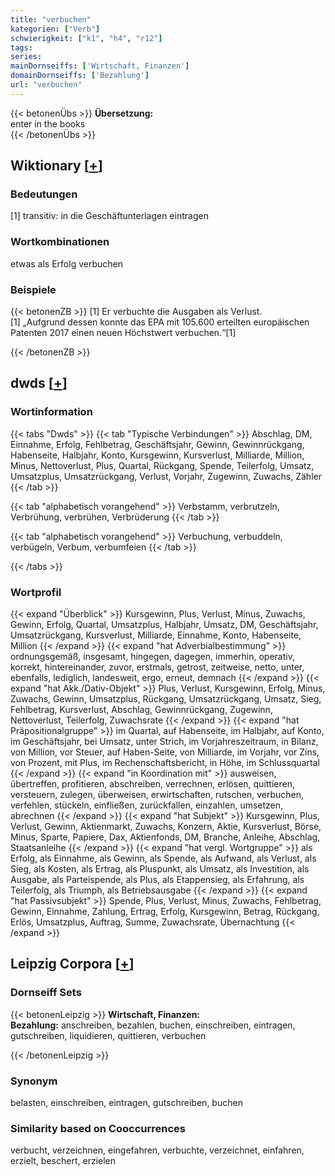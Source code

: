 ```yaml
---
title: "verbuchen"
kategorien: ["Verb"]
schwierigkeit: ["k1", "h4", "r12"]
tags:
series:
mainDornseiffs: ['Wirtschaft, Finanzen']
domainDornseiffs: ['Bezahlung']
url: "verbuchen"
---
```


{{< betonenÜbs >}}
**Übersetzung:**  
enter in the books  
{{< /betonenÜbs >}}

## Wiktionary [[+](https://de.wiktionary.org/wiki/verbuchen)]

### Bedeutungen
[1] transitiv: in die Geschäftunterlagen eintragen  

### Wortkombinationen
etwas als Erfolg verbuchen  

### Beispiele
{{< betonenZB >}}
[1] Er verbuchte die Ausgaben als Verlust.  
[1] „Aufgrund dessen konnte das EPA mit 105.600 erteilten europäischen Patenten 2017 einen neuen Höchstwert verbuchen.“[1]  

{{< /betonenZB >}}


## dwds [[+](https://www.dwds.de/wb/verbuchen)]

### Wortinformation
{{< tabs "Dwds" >}}
{{< tab "Typische Verbindungen" >}}
Abschlag, DM, Einnahme, Erfolg, Fehlbetrag, Geschäftsjahr, Gewinn, Gewinnrückgang, Habenseite, Halbjahr, Konto, Kursgewinn, Kursverlust, Milliarde, Million, Minus, Nettoverlust, Plus, Quartal, Rückgang, Spende, Teilerfolg, Umsatz, Umsatzplus, Umsatzrückgang, Verlust, Vorjahr, Zugewinn, Zuwachs, Zähler
{{< /tab >}}

{{< tab "alphabetisch vorangehend" >}}
Verbstamm, verbrutzeln, Verbrühung, verbrühen, Verbrüderung
{{< /tab >}}

{{< tab "alphabetisch vorangehend" >}}
Verbuchung, verbuddeln, verbügeln, Verbum, verbumfeien
{{< /tab >}}

{{< /tabs >}}

### Wortprofil
{{< expand "Überblick" >}} Kursgewinn, Plus, Verlust, Minus, Zuwachs, Gewinn, Erfolg, Quartal, Umsatzplus, Halbjahr, Umsatz, DM, Geschäftsjahr, Umsatzrückgang, Kursverlust, Milliarde, Einnahme, Konto, Habenseite, Million {{< /expand >}}
{{< expand "hat Adverbialbestimmung" >}} ordnungsgemäß, insgesamt, hingegen, dagegen, immerhin, operativ, korrekt, hintereinander, zuvor, erstmals, getrost, zeitweise, netto, unter, ebenfalls, lediglich, landesweit, ergo, erneut, demnach {{< /expand >}}
{{< expand "hat Akk./Dativ-Objekt" >}} Plus, Verlust, Kursgewinn, Erfolg, Minus, Zuwachs, Gewinn, Umsatzplus, Rückgang, Umsatzrückgang, Umsatz, Sieg, Fehlbetrag, Kursverlust, Abschlag, Gewinnrückgang, Zugewinn, Nettoverlust, Teilerfolg, Zuwachsrate {{< /expand >}}
{{< expand "hat Präpositionalgruppe" >}} im Quartal, auf Habenseite, im Halbjahr, auf Konto, im Geschäftsjahr, bei Umsatz, unter Strich, im Vorjahreszeitraum, in Bilanz, von Million, vor Steuer, auf Haben-Seite, von Milliarde, im Vorjahr, vor Zins, von Prozent, mit Plus, im Rechenschaftsbericht, in Höhe, im Schlussquartal {{< /expand >}}
{{< expand "in Koordination mit" >}} ausweisen, übertreffen, profitieren, abschreiben, verrechnen, erlösen, quittieren, versteuern, zulegen, überweisen, erwirtschaften, rutschen, verbuchen, verfehlen, stückeln, einfließen, zurückfallen, einzahlen, umsetzen, abrechnen {{< /expand >}}
{{< expand "hat Subjekt" >}} Kursgewinn, Plus, Verlust, Gewinn, Aktienmarkt, Zuwachs, Konzern, Aktie, Kursverlust, Börse, Minus, Sparte, Papiere, Dax, Aktienfonds, DM, Branche, Anleihe, Abschlag, Staatsanleihe {{< /expand >}}
{{< expand "hat vergl. Wortgruppe" >}} als Erfolg, als Einnahme, als Gewinn, als Spende, als Aufwand, als Verlust, als Sieg, als Kosten, als Ertrag, als Pluspunkt, als Umsatz, als Investition, als Ausgabe, als Parteispende, als Plus, als Etappensieg, als Erfahrung, als Teilerfolg, als Triumph, als Betriebsausgabe {{< /expand >}}
{{< expand "hat Passivsubjekt" >}} Spende, Plus, Verlust, Minus, Zuwachs, Fehlbetrag, Gewinn, Einnahme, Zahlung, Ertrag, Erfolg, Kursgewinn, Betrag, Rückgang, Erlös, Umsatzplus, Auftrag, Summe, Zuwachsrate, Übernachtung {{< /expand >}}

## Leipzig Corpora [[+](https://corpora.uni-leipzig.de/en/res?word=verbuchen&corpusId=deu_newscrawl-public_2018)]

### Dornseiff Sets
{{< betonenLeipzig >}}
**Wirtschaft, Finanzen:**  
**Bezahlung:** anschreiben, bezahlen, buchen, einschreiben, eintragen, gutschreiben, liquidieren, quittieren, verbuchen  

{{< /betonenLeipzig >}}

### Synonym
belasten, einschreiben, eintragen, gutschreiben, buchen


### Similarity based on Cooccurrences
verbucht, verzeichnen, eingefahren, verbuchte, verzeichnet, einfahren, erzielt, beschert, erzielen

